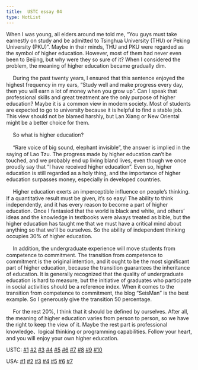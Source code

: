 ```yaml
---
title:  USTC essay 04
type: NotList
---
```


When I was young, all elders around me told me, “You guys must take earnestly on study and be admitted to Tsinghua University (THU) or Peking University (PKU)”. Maybe in their minds, THU and PKU were regarded as the symbol of higher education. However, most of them had never even been to Beijing, but why were they so sure of it? When I considered the problem, the meaning of higher education became gradually dim.

　  During the past twenty years, I ensured that this sentence enjoyed the highest frequency in my ears, “Study well and make progress every day, then you will earn a lot of money when you grow up”. Can I speak that professional skills and great treatment are the only purpose of higher education? Maybe it is a common view in modern society. Most of students are expected to go to university because it is helpful to find a stable job. This view should not be blamed harshly, but Lan Xiang or New Oriental might be a better choice for them.

　  So what is higher education?

　  “Rare voice of big sound, elephant invisible”, the answer is implied in the saying of Lao Tzu. The progress made by higher education can’t be touched, and we probably end up living bland lives, even though we once proudly say that “I have received higher education”. Even so, higher education is still regarded as a holy thing, and the importance of higher education surpasses money, especially in developed countries.

　  Higher education exerts an imperceptible influence on people’s thinking. If a quantitative result must be given, it’s so easy! The ability to think independently, and it has every reason to become a part of higher education. Once I fantasied that the world is black and white, and others’ ideas and the knowledge in textbooks were always treated as bible, but the higher education has taught me that we must have a critical mind about anything so that we’ll be ourselves. So the ability of independent thinking occupies 30% of higher education.

　  In addition, the undergraduate experience will move students from competence to commitment. The transition from competence to commitment is the original intention, and it ought to be the most significant part of higher education, because the transition guarantees the inheritance of education. It is generally recognized that the quality of undergraduate education is hard to measure, but the initiative of graduates who participate in social activities should be a reference index. When it comes to the transition from competence to commitment, the blog “SeisMan” is the best example. So I generously give the transition 50 percentage.

　  For the rest 20%, I think that it should be defined by ourselves. After all, the meaning of higher education varies from person to person, so we have the right to keep the view of it. Maybe the rest part is professional knowledge、logical thinking or programming capabilities. Follow your heart, and you will enjoy your own higher education.

USTC: [\#1](/meeting/highereducation/ustc1) [\#2](/meeting/highereducation/ustc2) [\#3](/meeting/highereducation/ustc3) [\#4](/meeting/highereducation/ustc4) [\#5](/meeting/highereducation/ustc5) [\#6](/meeting/highereducation/ustc6)  [\#7](/meeting/highereducation/ustc7)  [\#8](/meeting/highereducation/ustc8) [\#9](/meeting/highereducation/ustc9) [\#10](/meeting/highereducation/ustc10)

USA: [\#1](/meeting/highereducation/usa1) [\#2](/meeting/highereducation/usa2) [\#3](/meeting/highereducation/usa3) [\#4](/meeting/highereducation/usa4) [\#5](/meeting/highereducation/usa5)  [\#6](/meeting/highereducation/usa6) [\#7](/meeting/highereducation/usa7)        
